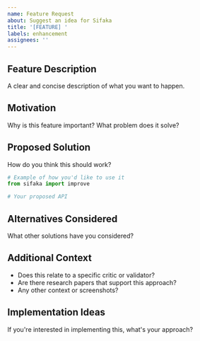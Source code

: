 ```yaml
---
name: Feature Request
about: Suggest an idea for Sifaka
title: '[FEATURE] '
labels: enhancement
assignees: ''
---
```


## Feature Description
A clear and concise description of what you want to happen.

## Motivation
Why is this feature important? What problem does it solve?

## Proposed Solution
How do you think this should work?

```python
# Example of how you'd like to use it
from sifaka import improve

# Your proposed API
```

## Alternatives Considered
What other solutions have you considered?

## Additional Context
- Does this relate to a specific critic or validator?
- Are there research papers that support this approach?
- Any other context or screenshots?

## Implementation Ideas
If you're interested in implementing this, what's your approach?
